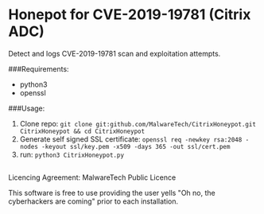 # Honepot for CVE-2019-19781 (Citrix ADC)
Detect and logs CVE-2019-19781 scan and exploitation attempts.

###Requirements: 
- python3
- openssl

###Usage:
1. Clone repo: 
`git clone git:github.com/MalwareTech/CitrixHoneypot.git CitrixHoneypot && cd CitrixHoneypot`
2. Generate self signed SSL certificate:
`openssl req -newkey rsa:2048 -nodes -keyout ssl/key.pem -x509 -days 365 -out ssl/cert.pem`
3. run: `python3 CitrixHoneypot.py`

##
Licencing Agreement: MalwareTech Public Licence

This software is free to use providing the user yells "Oh no, the cyberhackers are coming" prior to each installation.

